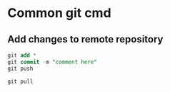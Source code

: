 # Common git cmd

## Add changes to remote repository
```sql
git add *
git commit -m "comment here"
git push
```
```
git pull
```